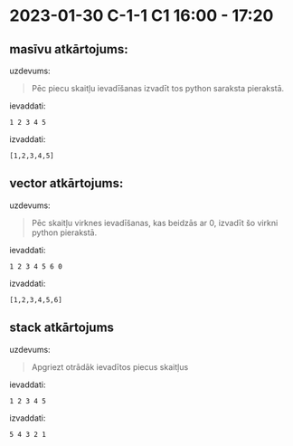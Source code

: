 # 2023-01-30 C-1-1 C1 16:00 - 17:20

## masīvu atkārtojums:

uzdevums:

> Pēc piecu skaitļu ievadīšanas izvadīt tos python saraksta pierakstā.

ievaddati:

```
1 2 3 4 5
```

izvaddati:

```
[1,2,3,4,5]
```

## vector atkārtojums:

uzdevums:

> Pēc skaitļu virknes ievadīšanas, kas beidzās ar 0, izvadīt šo virkni python pierakstā.

ievaddati:

```
1 2 3 4 5 6 0
```

izvaddati:

```
[1,2,3,4,5,6]
```



## stack atkārtojums

uzdevums:

> Apgriezt otrādāk ievadītos piecus skaitļus

ievaddati:

```
1 2 3 4 5
```

izvaddati:

```
5 4 3 2 1
```


